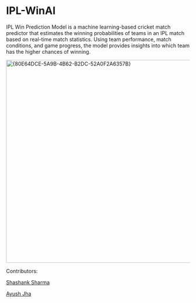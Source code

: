 # IPL-WinAI
IPL Win Prediction Model is a machine learning-based cricket match predictor that estimates the winning probabilities of teams in an IPL match based on real-time match statistics. Using team performance, match conditions, and game progress, the model provides insights into which team has the higher chances of winning.

<img width="556" alt="{80E64DCE-5A9B-4B62-B2DC-52A0F2A6357B}" src="https://github.com/user-attachments/assets/ec8fada5-78d8-4213-b8c6-d5ff3f68e511" />

Contributors:

[Shashank Sharma](github.com/Shashank1307)

[Ayush Jha](github.com/AyushJhaji)
